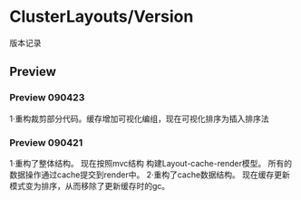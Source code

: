 ﻿# ClusterLayouts/Version
版本记录

## Preview 

### Preview 090423
1·重构裁剪部分代码。缓存增加可视化编组，现在可视化排序为插入排序法

### Preview 090421
1·重构了整体结构。
现在按照mvc结构 构建Layout-cache-render模型。
所有的数据操作通过cache提交到render中。
2·重构了cache数据结构。
现在缓存更新模式变为排序，从而移除了更新缓存时的gc。